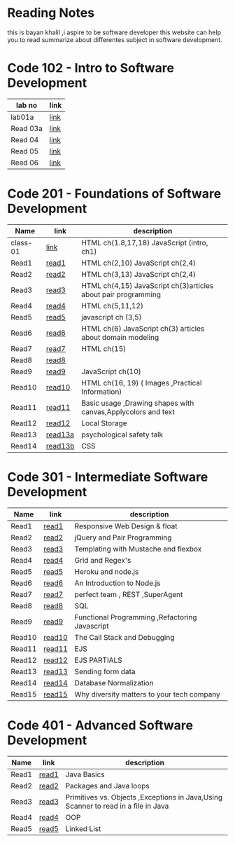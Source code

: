 # Reading Notes

this is bayan khalil ,i aspire to be software developer
this website can help you to read summarize about differentes subject in software development.

# Code 102 - Intro to Software Development

lab no | link
-----|-----
lab01a | [link](102/lab01a.md)
Read 03a | [link](102/Read03a.md)
Read 04 | [link](102/Read04.md)
Read 05 |[link](102/Read05.md)
Read 06 |[link](102/Read06.md)

# Code 201 - Foundations of Software Development

Name   | link | description
-------|------|------------
class-01   | [link](201/class-01.md) |  HTML ch(1.8,17,18) JavaScript (intro, ch1)
Read1      | [read1](201/read1.md)   |  HTML ch(2,10) JavaScript ch(2,4)
Read2      | [read2](201/read2.md)   |  HTML ch(3,13) JavaScript ch(2,4)
Read3      | [read3](201/read3.md)   |  HTML ch(4,15) JavaScript ch(3)articles about pair programming
Read4      | [read4](201/read4.md)   |  HTML ch(5,11,12)
Read5      | [read5](201/read5.md)   |  javascript ch (3,5)
Read6      | [read6](201/read6.md)   |  HTML ch(6) JavaScript ch(3) articles about domain modeling
Read7      | [read7](201/read7.md)   |  HTML ch(15)
Read8      | [read8](201/read8.md)   |  
Read9      | [read9](201/read9.md)   |  JavaScript ch(10)
Read10     | [read10](201/read10.md)  | HTML ch(16, 19)  ( Images ,Practical Information)
Read11     | [read11](201/read11.md)  | Basic usage ,Drawing shapes with canvas,Applycolors and text
Read12     | [read12](201/read12.md)  | Local Storage
Read13     | [read13a](201/read13.md)  | psychological safety talk  
Read14     | [read13b](201/read14.md)  | CSS

# Code 301 - Intermediate Software Development

Name   | link | description
-------|------|------------
Read1  | [read1](301/read1.md) | Responsive Web Design & float
Read2  | [read2](301/read2.md) | jQuery and Pair Programming
Read3  | [read3](301/read3.md) | Templating with Mustache and flexbox
Read4  | [read4](301/read4.md) | Grid and Regex's
Read5  | [read5](301/read5.md) | Heroku and node.js
Read6  | [read6](301/read6.md) | An Introduction to Node.js 
Read7  | [read7](301/read7.md) | perfect team , REST ,SuperAgent
Read8  | [read8](301/read8.md) | SQL
Read9  | [read9](301/read9.md) | Functional Programming ,Refactoring Javascript 
Read10 | [read10](301/read10.md) | The Call Stack and Debugging
Read11 | [read11](301/read11.md) | EJS
Read12 | [read12](301/read12.md) | EJS PARTIALS
Read13 | [read13](301/read13.md) | Sending form data
Read14 | [read14](301/read14.md) | Database Normalization
Read15 | [read15](301/read15.md) | Why diversity matters to your tech company




# Code 401 - Advanced Software Development

Name   | link | description
-------|------|------------
Read1  |[read1](401/read1.md)| Java Basics
Read2  |[read2](401/read2.md)| Packages and Java loops
Read3  |[read3](401/read3.md)| Primitives vs. Objects ,Exceptions in Java,Using Scanner to read in a file in Java
Read4  |[read4](401/read4.md)| OOP
Read5  |[read5](401/read5.md)| Linked List


